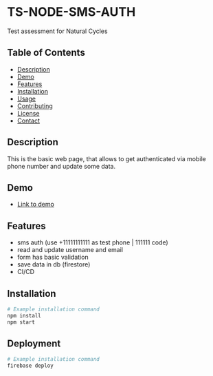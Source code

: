 # TS-NODE-SMS-AUTH

Test assessment for Natural Cycles

## Table of Contents

- [Description](#description)
- [Demo](#demo)
- [Features](#features)
- [Installation](#installation)
- [Usage](#usage)
- [Contributing](#contributing)
- [License](#license)
- [Contact](#contact)

## Description

This is the basic web page, that allows to get authenticated via mobile phone number and update some data.

## Demo

- [Link to demo](https://ssreugenencd7f8c-jb7sguzcda-ew.a.run.app/)

## Features

- sms auth (use +11111111111 as test phone | 111111 code)
- read and update username and email
- form has basic validation
- save data in db (firestore)
- CI/CD

## Installation

```bash
# Example installation command
npm install
npm start
```

## Deployment

```bash
# Example installation command
firebase deploy
```
